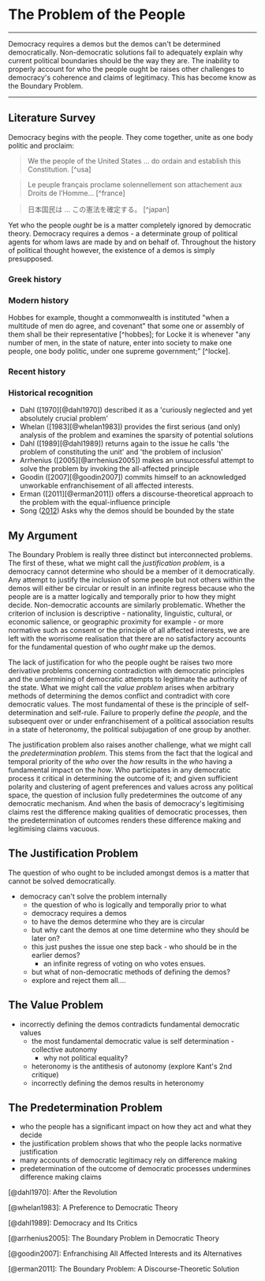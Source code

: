 # The Problem of the People

---

Democracy requires a demos but the demos can't be determined democratically.  Non-democratic solutions fail to adequately explain why current political boundaries should be the way they are. The inability to properly account for who the people ought be raises other challenges to democracy's coherence and claims of legitimacy.  This has become know as the Boundary Problem.

---

## Literature Survey
    
Democracy begins with the people.  They come together, unite as one body politic and proclaim:

> We the people of the United States ... do ordain and establish this Constitution. [^usa]

> Le peuple français proclame solennellement son attachement aux Droits de l’Homme... [^france]

> 日本国民は ... この憲法を確定する。 [^japan]

Yet who the people _ought_ be is a matter completely ignored by democratic theory.  Democracy requires a demos - a determinate group of political agents for whom laws are made by and on behalf of.  Throughout the history of political thought however, the existence of a demos is simply presupposed. 

### Greek history
    
### Modern history
    
Hobbes for example, thought a commonwealth is instituted "when a multitude of men do agree, and covenant" that some one or assembly of them shall be their representative [^hobbes]; for Locke it is whenever "any number of men, in the state of nature, enter into society to make one people, one body politic, under one supreme government;” [^locke].

### Recent history
    
### Historical recognition

- Dahl ([1970][@dahl1970]) described it as a 'curiously neglected and yet absolutely crucial problem'
- Whelan ([1983][@whelan1983]) provides the first serious (and only) analysis of the problem and examines the sparsity of potential solutions
- Dahl ([1989][@dahl1989]) returns again to the issue he calls 'the problem of constituting the unit' and  'the problem of inclusion'
- Arrhenius ([2005][@arrhenius2005]) makes an unsuccessful attempt to solve the problem by invoking the all-affected principle
- Goodin ([2007][@goodin2007]) commits himself to an acknowledged unworkable enfranchisement of all affected interests.
- Erman ([2011][@erman2011]) offers a discourse-theoretical approach to the problem with the equal-influence principle
- Song ([2012][@song2012]) Asks why the demos should be bounded by the state


## My Argument


The Boundary Problem is really three distinct but interconnected problems. The first of these, what we might call the _justification problem_, is a democracy cannot determine who should be a member of it democratically. Any attempt to justify the inclusion of some people but not others within the demos will either be circular or result in an infinite regress because who the people are is a matter logically and temporally prior to how they might decide.  Non-democratic accounts are similarly problematic.  Whether the criterion of inclusion is descriptive - nationality, linguistic, cultural, or economic salience, or geographic proximity for example - or more normative such as consent or the principle of all affected interests, we are left with the worrisome realisation that there are no satisfactory accounts for the fundamental question of who _ought_ make up the demos.

The lack of justification for who the people ought be raises two more derivative problems concerning contradiction with democratic principles and the undermining of democratic attempts to legitimate the authority of the state.  What we might call the _value problem_ arises when arbitrary methods of determining the demos conflict and contradict with core democratic values. The most fundamental of these is the principle of self-determination and self-rule.  Failure to properly define _the people_, and the subsequent over or under enfranchisement of a political association results in a state of heteronomy, the political subjugation of one group by another.

The justification problem also raises another challenge, what we might call the _predetermination problem_.  This stems from the fact that the logical and temporal priority of the _who_ over the _how_ results in the _who_ having a fundamental impact on the _how_.  Who participates in any democratic process it critical in determining the outcome of it; and given sufficient polarity and clustering of agent preferences and values across any political space, the question of inclusion fully predetermines the outcome of any democratic mechanism.  And when the basis of democracy's legitimising claims rest the difference making qualities of democratic processes, then the predetermination of outcomes renders these difference making and legitimising claims vacuous.


## The Justification Problem

The question of who ought to be included amongst demos is a matter that cannot be solved democratically.

- democracy can't solve the problem internally
	- the question of who is logically and temporally prior to what
  - democracy requires a demos
  - to have the demos determine who they are is circular
  - but why cant the demos at one time determine who they should be later on?
  - this just pushes the issue one step back - who should be in the earlier demos?
	- an infinite regress of voting on who votes ensues.
  - but what of non-democratic methods of defining the demos?
  - explore and reject them all....

## The Value Problem

- incorrectly defining the demos contradicts fundamental democratic values
  - the most fundamental democratic value is self determination - collective autonomy
    - why not political equality?
  - heteronomy is the antithesis of autonomy (explore Kant's 2nd critique)
  - incorrectly defining the demos results in heteronomy

## The Predetermination Problem

- who the people has a significant impact on how they act and what they decide
- the justification problem shows that who the people lacks normative justification
- many accounts of democratic legitimacy rely on difference making
- predetermination of the outcome of democratic processes undermines difference making claims




[@dahl1970]: After the Revolution

[@whelan1983]: A Preference to Democratic Theory

[@dahl1989]: Democracy and Its Critics

[@arrhenius2005]: The Boundary Problem in Democratic Theory

[@goodin2007]: Enfranchising All Affected Interests and its Alternatives

[@erman2011]: The Boundary Problem: A Discourse-Theoretic Solution

[@song2012]: song?

